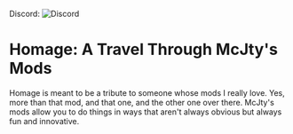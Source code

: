 Discord: ![Discord](https://img.shields.io/discord/683921449211265057)  

# Homage: A Travel Through McJty's Mods

Homage is meant to be a tribute to someone whose mods I really love. Yes, more than that mod, and that one, and the other one over there. McJty's mods allow you to do things in ways that aren't always obvious but always fun and innovative. 
